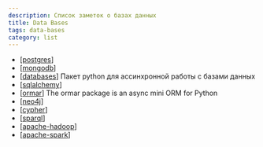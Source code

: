 ```yaml
---
description: Список заметок о базах данных
title: Data Bases
tags: data-bases
category: list
---
```

- [[postgres]]
- [[mongodb]]
- [[databases]] Пакет python для ассинхронной работы с базами данных
- [[sqlalchemy]]
- [[ormar]] The ormar package is an async mini ORM for Python
- [[neo4j]]
- [[cypher]]
- [[sparql]]
- [[apache-hadoop]]
- [[apache-spark]]

[//begin]: # "Autogenerated link references for markdown compatibility"
[postgres]: ../notes/postgres "Postgres"
[mongodb]: ../notes/mongodb "MongoDB"
[databases]: ../notes/databases "Databases python"
[sqlalchemy]: sqlalchemy "Sqlalchemy"
[ormar]: ../notes/ormar "Ormar"
[neo4j]: ../notes/neo4j "Neo4j graph data base"
[cypher]: ../notes/cypher "Cypher query language"
[sparql]: ../notes/sparql "SPARQL"
[apache-hadoop]: ../notes/apache-hadoop "Apache hadoop"
[apache-spark]: ../notes/apache-spark "Unified engine for large-scale data analytics"
[//end]: # "Autogenerated link references"
[//begin]: # "Autogenerated link references for markdown compatibility"
[postgres]: ../notes/postgres "Postgres"
[mongodb]: ../notes/mongodb "MongoDB"
[databases]: ../notes/databases "Databases python"
[sqlalchemy]: sqlalchemy "Sqlalchemy"
[ormar]: ../notes/ormar "Ormar"
[neo4j]: ../notes/neo4j "Neo4j graph data base"
[cypher]: ../notes/cypher "Cypher query language"
[sparql]: ../notes/sparql "SPARQL"
[apache-hadoop]: ../notes/apache-hadoop "Apache hadoop"
[apache-spark]: ../notes/apache-spark "Unified engine for large-scale data analytics"
[//end]: # "Autogenerated link references"